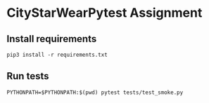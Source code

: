 # CityStarWearPytest Assignment
## Install requirements
```pip3 install -r requirements.txt```

## Run tests
```PYTHONPATH=$PYTHONPATH:$(pwd) pytest tests/test_smoke.py```